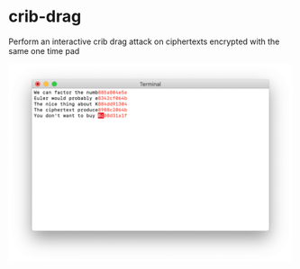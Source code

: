 # crib-drag
Perform an interactive crib drag attack on ciphertexts encrypted with the same one time pad

![demo](/screenshots/demo.png)
